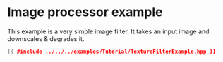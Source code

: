 # Image processor example

This example is a very simple image filter. It takes an input image and downscales & degrades it.

```cpp
{{ #include ../../../examples/Tutorial/TextureFilterExample.hpp }}
```
